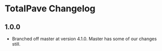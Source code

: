 # TotalPave Changelog

## 1.0.0
- Branched off master at version 4.1.0. Master has some of our changes still.
